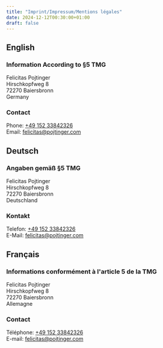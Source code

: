 ```yaml
---
title: "Imprint/Impressum/Mentions légales"
date: 2024-12-12T00:30:00+01:00
draft: false
---
```


## English

### Information According to §5 TMG

Felicitas Pojtinger<br/>
Hirschkopfweg 8<br/>
72270 Baiersbronn<br/>
Germany

### Contact

Phone: <a href="tel:+49 152 33842326">+49 152 33842326</a><br/>
Email: <a href="mailto:felicitas@pojtinger.com">felicitas@pojtinger.com</a>

## Deutsch

### Angaben gemäß §5 TMG

Felicitas Pojtinger<br/>
Hirschkopfweg 8<br/>
72270 Baiersbronn<br/>
Deutschland

### Kontakt

Telefon: <a href="tel:+49 152 33842326">+49 152 33842326</a><br/>
E-Mail: <a href="mailto:felicitas@pojtinger.com">felicitas@pojtinger.com</a>

## Français

### Informations conformément à l'article 5 de la TMG

Felicitas Pojtinger<br/>
Hirschkopfweg 8<br/>
72270 Baiersbronn<br/>
Allemagne

### Contact

Téléphone: <a href="tel:+49 152 33842326">+49 152 33842326</a><br/>
E-mail: <a href="mailto:felicitas@pojtinger.com">felicitas@pojtinger.com</a>
